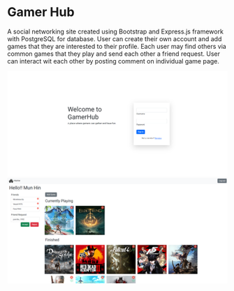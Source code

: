 # Gamer Hub
A social networking site created using Bootstrap and Express.js framework with PostgreSQL for database. User can create their own account and add games that they are interested to their profile. Each user may find others via common games that they play and send each other a friend request. User can interact wit each other by posting comment on individual game page.


![Alt text](./public/screenshot/Screenshot%202022-06-02%20234847.png "Optional title")
![Alt text](./public/screenshot/Screenshot%202022-06-02%20235005.png "Optional title")
